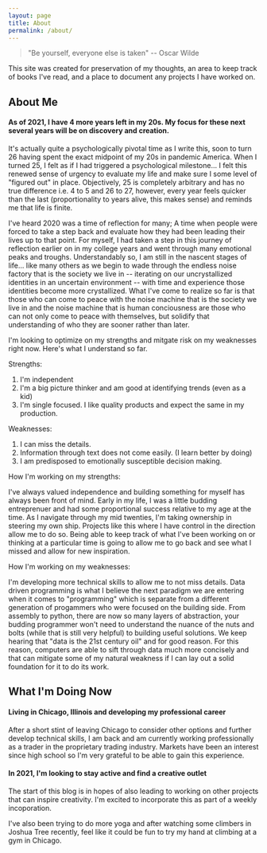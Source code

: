 ```yaml
---
layout: page
title: About
permalink: /about/
---
```

> "Be yourself, everyone else is taken" -- Oscar Wilde

This site was created for preservation of my thoughts, an area to keep track of books I've read, and a place to document any projects I have worked on.


## About Me

#### As of 2021, I have 4 more years left in my 20s. **My focus for these next several years will be on discovery and creation.**

It's actually quite a psychologically pivotal time as I write this, soon to turn 26 having spent the exact midpoint of my 20s in pandemic America. When I turned 25, I felt as if I had triggered a psychological milestone... I felt this renewed sense of urgency to evaluate my life and make sure I some level of "figured out" in place. Objectively, 25 is completely arbitrary and has no true difference i.e. 4 to 5 and 26 to 27, however, every year feels quicker than the last (proportionality to years alive, this makes sense) and reminds me that life is finite. 

I've heard 2020 was a time of reflection for many; A time when people were forced to take a step back and evaluate how they had been leading their lives up to that point. For myself, I had taken a step in this journey of reflection earlier on in my college years and went through many emotional peaks and troughs. Understandably so, I am still in the nascent stages of life... like many others as we begin to wade through the endless noise factory that is the society we live in -- iterating on our uncrystallized identities in an uncertain environment -- with time and experience those identities become more crystallized. What I've come to realize so far is that those who can come to peace with the noise machine that is the society we live in and the noise machine that is human conciousness are those who can not only come to peace with themselves, but solidify that understanding of who they are sooner rather than later.

I'm looking to optimize on my strengths and mitgate risk on my weaknesses right now. Here's what I understand so far.

Strengths:
1. I'm independent
2. I'm a big picture thinker and am good at identifying trends (even as a kid)
3. I'm single focused. I like quality products and expect the same in my production.

Weaknesses:
1. I can miss the details.
2. Information through text does not come easily. (I learn better by doing)
3. I am predisposed to emotionally susceptible decision making.

How I'm working on my strengths:

I've always valued independence and building something for myself has always been front of mind. Early in my life, I was a little budding entreprenuer and had some proportional success relative to my age at the time. As I navigate through my mid twenties, I'm taking ownership in steering my own ship. Projects like this where I have control in the direction allow me to do so. Being able to keep track of what I've been working on or thinking at a particular time is going to allow me to go back and see what I missed and allow for new inspiration.

How I'm working on my weaknesses:

I'm developing more technical skills to allow me to not miss details. Data driven programming is what I believe the next paradigm we are entering when it comes to "programming" which is separate from a different generation of progammers who were focused on the building side. From assembly to python, there are now so many layers of abstraction, your budding programmer won't need to understand the nuance of the nuts and bolts (while that is still very helpful) to building useful solutions. We keep hearing that "data is the 21st century oil" and for good reason. For this reason, computers are able to sift through data much more concisely and that can mitigate some of my natural weakness if I can lay out a solid foundation for it to do its work.

## What I'm Doing Now

#### **Living in Chicago, Illinois and developing my professional career**

After a short stint of leaving Chicago to consider other options and further develop technical skills, I am back and am currently working professionally as a trader in the proprietary trading industry. Markets have been an interest since high school so I'm very grateful to be able to gain this experience.

#### **In 2021, I'm looking to stay active and find a creative outlet**

The start of this blog is in hopes of also leading to working on other projects that can inspire creativity. I'm excited to incorporate this as part of a weekly incoporation.

I've also been trying to do more yoga and after watching some climbers in Joshua Tree recently, feel like it could be fun to try my hand at climbing at a gym in Chicago.

